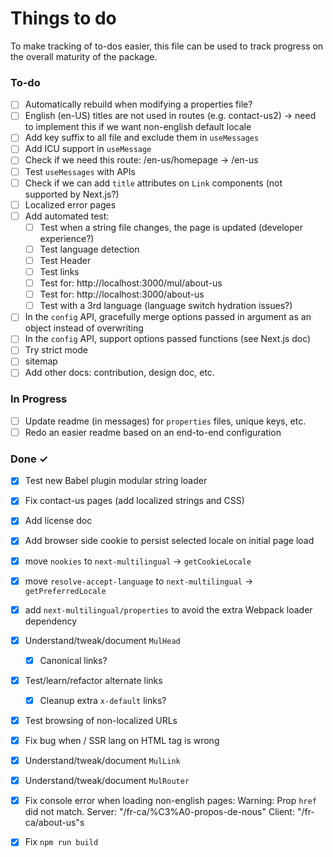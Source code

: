 # Things to do

To make tracking of to-dos easier, this file can be used to track progress on the overall maturity of the package.

### To-do

- [ ] Automatically rebuild when modifying a properties file?
- [ ] English (en-US) titles are not used in routes (e.g. contact-us2) -> need to implement this if we want non-english default locale
- [ ] Add key suffix to all file and exclude them in `useMessages`
- [ ] Add ICU support in `useMessage`
- [ ] Check if we need this route: /en-us/homepage -> /en-us
- [ ] Test `useMessages` with APIs
- [ ] Check if we can add `title` attributes on `Link` components (not supported by Next.js?)
- [ ] Localized error pages
- [ ] Add automated test:
  - [ ] Test when a string file changes, the page is updated (developer experience?)
  - [ ] Test language detection
  - [ ] Test Header
  - [ ] Test links
  - [ ] Test for: http://localhost:3000/mul/about-us
  - [ ] Test for: http://localhost:3000/about-us
  - [ ] Test with a 3rd language (language switch hydration issues?)
- [ ] In the `config` API, gracefully merge options passed in argument as an object instead of overwriting
- [ ] In the `config` API, support options passed functions (see Next.js doc)
- [ ] Try strict mode
- [ ] sitemap
- [ ] Add other docs: contribution, design doc, etc.

### In Progress

- [ ] Update readme (in messages) for `properties` files, unique keys, etc.
- [ ] Redo an easier readme based on an end-to-end configuration

### Done ✓

- [x] Test new Babel plugin modular string loader
- [x] Fix contact-us pages (add localized strings and CSS)
- [x] Add license doc
- [x] Add browser side cookie to persist selected locale on initial page load
- [x] move `nookies` to  `next-multilingual` -> `getCookieLocale`
- [x] move `resolve-accept-language` to  `next-multilingual` -> `getPreferredLocale`
- [x] add `next-multilingual/properties` to avoid the extra Webpack loader dependency
- [x] Understand/tweak/document `MulHead`
  - [x] Canonical links?
- [x] Test/learn/refactor alternate links
    - [x] Cleanup extra `x-default` links?
- [x] Test browsing of non-localized URLs
- [x] Fix bug when / SSR lang on HTML tag is wrong
- [x] Understand/tweak/document `MulLink`
- [x] Understand/tweak/document `MulRouter`
- [x] Fix console error when loading non-english pages: Warning: Prop `href` did not match. Server: "/fr-ca/%C3%A0-propos-de-nous" Client: "/fr-ca/about-us"s
- [x] Fix `npm run build`

